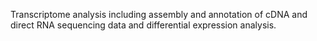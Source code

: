 Transcriptome analysis including assembly and annotation of cDNA and direct RNA sequencing data and differential expression analysis.